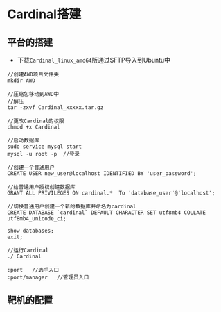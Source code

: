 # Cardinal搭建

## 平台的搭建

+ 下载`Cardinal_linux_amd64`版通过SFTP导入到Ubuntu中

```linux
//创建AWD项目文件夹
mkdir AWD

//压缩包移动到AWD中
//解压
tar -zxvf Cardinal_xxxxx.tar.gz

//更改Cardinal的权限
chmod +x Cardinal

//启动数据库
sudo service mysql start
mysql -u root -p  //登录

//创建一个普通用户
CREATE USER new_user@localhost IDENTIFIED BY 'user_password';

//给普通用户授权创建数据库
GRANT ALL PRIVILEGES ON cardinal.*  To 'database_user'@'localhost';

//切换普通用户创建一个新的数据库并命名为cardinal
CREATE DATABASE `cardinal` DEFAULT CHARACTER SET utf8mb4 COLLATE utf8mb4_unicode_ci;

show databases;
exit;

//运行Cardinal
./ Cardinal

:port   //选手入口
:port/manager   //管理员入口
```



## 靶机的配置

